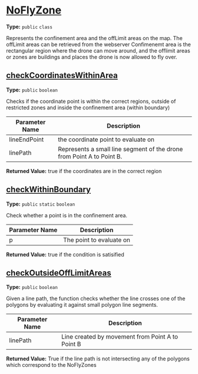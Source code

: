 # [NoFlyZone](../src/main/java/uk/ac/ed/inf/aqmaps/NoFlyZone.java#L14)

**Type:** `public` `class`


Represents the confinement area and the offLimit areas on the map. The offLimit areas can be retrieved from the webserver 
Confimenemt area is the rectangular region where the drone can move around, and the offlimit areas or zones are buildings and places the drone is now allowed to fly over. 












## [checkCoordinatesWithinArea](../src/main/java/uk/ac/ed/inf/aqmaps/NoFlyZone.java#L41)

**Type:** `public` `boolean`

Checks if the coordinate point is within the correct regions, outside of restricted zones and inside the confinement area (within boundary) 




|Parameter Name|Description|
|-----|-----|
|lineEndPoint|the coordinate point to evaluate on|
|linePath|Represents a small line segment of the drone from Point A to Point B. |


**Returned Value:** true if the coordinates are in the correct region  








## [checkWithinBoundary](../src/main/java/uk/ac/ed/inf/aqmaps/NoFlyZone.java#L51)

**Type:** `public` `static` `boolean`

Check whether a point is in the confinement area. 




|Parameter Name|Description|
|-----|-----|
|p|The point to evaluate on|


**Returned Value:** true if the condition is satisified  








## [checkOutsideOffLimitAreas](../src/main/java/uk/ac/ed/inf/aqmaps/NoFlyZone.java#L62)

**Type:** `public` `boolean`

Given a line path, the function checks whether the line crosses one of the polygons by evaluating it against small polygon line segments. 




|Parameter Name|Description|
|-----|-----|
|linePath|Line created by movement from Point A to Point B|


**Returned Value:** True if the line path is not intersecting any of the polygons which correspond to the NoFlyZones  








